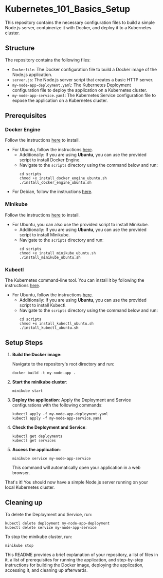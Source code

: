 # Kubernetes_101_Basics_Setup
This repository contains the necessary configuration files to build a simple Node.js server, containerize it with Docker, and deploy it to a Kubernetes cluster.

## Structure

The repository contains the following files:

- `Dockerfile`: The Docker configuration file to build a Docker image of the Node.js application.
- `server.js`: The Node.js server script that creates a basic HTTP server.
- `my-node-app-deployment.yaml`: The Kubernetes Deployment configuration file to deploy the application on a Kubernetes cluster.
- `my-node-app-service.yaml`: The Kubernetes Service configuration file to expose the application on a Kubernetes cluster.

## Prerequisites

### Docker Engine
Follow the instructions [here](https://docs.docker.com/engine/install/) to install.
   - For Ubuntu, follow the instructions [here](https://docs.docker.com/engine/install/ubuntu/).
      - Additionally: If you are using **Ubuntu**, you can use the provided script to install Docker Engine.
      - Navigate to the `scripts` directory using the command below and run:
         ```
         cd scripts
         chmod +x install_docker_engine_ubuntu.sh
         ./install_docker_engine_ubuntu.sh
         ```
   - For Debian, follow the instructions [here](https://docs.docker.com/engine/install/debian/).
### Minikube
Follow the instructions [here](https://minikube.sigs.k8s.io/docs/start/) to install.
   - For Ubuntu, you can also use the provided script to install Minikube.
      - Additionally: If you are using **Ubuntu**, you can use the provided script to install Minikube.
      - Navigate to the `scripts` directory and run:
         ```shell
         cd scripts
         chmod +x install_minikube_ubuntu.sh
         ./install_minikube_ubuntu.sh
         ```
### Kubectl
The Kubernetes command-line tool. You can install it by following the instructions [here](https://kubernetes.io/docs/tasks/tools/).
   - For Ubuntu, follow the instructions [here](https://kubernetes.io/docs/tasks/tools/install-kubectl-linux/).
      - Additionally: If you are using **Ubuntu**, you can use the provided script to install Kubectl.
      - Navigate to the `scripts` directory using the command below and run:
         ```
         cd scripts
         chmod +x install_kubectl_ubuntu.sh
         ./install_kubectl_ubuntu.sh
         ```
## Setup Steps

1. **Build the Docker image**:

   Navigate to the repository's root directory and run:

   ```shell
   docker build -t my-node-app .
   ```
   
2. **Start the minikube cluster**:
    ```
    minikube start
    ```
3. **Deploy the application**:
    Apply the Deployment and Service configurations with the following commands:
    ```
    kubectl apply -f my-node-app-deployment.yaml
    kubectl apply -f my-node-app-service.yaml
    ```
4. **Check the Deployment and Service**:
    ```
    kubectl get deployments
    kubectl get services
    ```
5. **Access the application**:
    ```
    minikube service my-node-app-service
    ```
   This command will automatically open your application in a web browser.

That's it! You should now have a simple Node.js server running on your local Kubernetes cluster.

## Cleaning up
To delete the Deployment and Service, run:
```
kubectl delete deployment my-node-app-deployment
kubectl delete service my-node-app-service
```
To stop the minikube cluster, run:
```
minikube stop
```

This README provides a brief explanation of your repository, a list of files in it, a list of prerequisites for running the application, and step-by-step instructions for building the Docker image, deploying the application, accessing it, and cleaning up afterwards.
